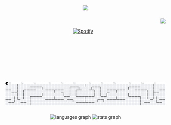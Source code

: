 <div align="center">
  <img src="https://visitor-badge.laobi.icu/badge?page_id=nguyenbn7.nguyenbn7&query_only=false&left_text=Hello%20Visitors"  />
</div>

###

<img align="right" height="200" src="https://media.tenor.com/lQ7ow7M095wAAAAi/toothless-dancing.gif"  />

###

&nbsp;<div align="center">
  [![Spotify](https://novatorem-swart-eight.vercel.app/api/spotify?background_color=0d1117&border_color=ffffff)](https://open.spotify.com/user/31tn7devqfntbp5pss73to7ujtgi)
</div>

###

<br clear="both">

<picture>
  <source media="(prefers-color-scheme: dark)" srcset="https://raw.githubusercontent.com/nguyenbn7/nguyenbn7/output/pacman-contribution-graph-dark.svg">
  <source media="(prefers-color-scheme: light)" srcset="https://raw.githubusercontent.com/nguyenbn7/nguyenbn7/output/pacman-contribution-graph.svg">
  <img alt="pacman contribution graph" src="https://raw.githubusercontent.com/nguyenbn7/nguyenbn7/output/pacman-contribution-graph.svg">
</picture>

###

<div align="center">
  <img src="https://github-readme-stats-ochre-six-50.vercel.app/api/top-langs?username=nguyenbn7&locale=en&hide_title=false&layout=donut&card_width=320&langs_count=5&theme=dracula&hide_border=true&order=2&hide=html,css" height="200" alt="languages graph"  />
  <img src="https://github-readme-stats-ochre-six-50.vercel.app/api?username=nguyenbn7&hide_title=false&hide_rank=false&rank_icon=github&show_icons=true&include_all_commits=true&count_private=false&disable_animations=false&theme=dracula&locale=en&hide_border=true&order=1" height="200" alt="stats graph"  />
</div>

###
